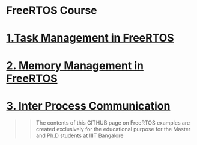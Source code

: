 # FreeRTOS Course 

# [1.Task Management in FreeRTOS ](https://github.com/girishsukukumar/FreeRTOSexamples/blob/master/TaskManagement/readme.md)
# [2. Memory Management in FreeRTOS ](https://github.com/girishsukukumar/FreeRTOSexamples/tree/master/MemoryManagement)
# [3. Inter Process Communication ](https://github.com/girishsukukumar/FreeRTOSexamples/tree/master/InterProcessCommunication)

>> The contents of this GITHUB page on FreeRTOS examples are created exclusively for the educational purpose for the Master and Ph.D students at IIIT Bangalore
